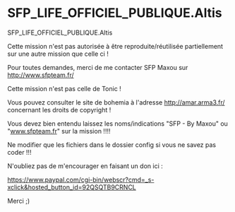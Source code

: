 # SFP_LIFE_OFFICIEL_PUBLIQUE.Altis
SFP_LIFE_OFFICIEL_PUBLIQUE.Altis


Cette mission n'est pas autorisée à être reproduite/réutilisée partiellement sur une autre mission que celle ci !

Pour toutes demandes, merci de me contacter SFP Maxou sur http://www.sfpteam.fr/

Cette mission n'est pas celle de Tonic !

Vous pouvez consulter le site de bohemia à l'adresse http://amar.arma3.fr/ concernant les droits de copyright !

Vous devez bien entendu laissez les noms/indications "SFP - By Maxou" ou "www.sfpteam.fr" sur la mission !!!!

Ne modifier que les fichiers dans le dossier config si vous ne savez pas coder !!!

N'oubliez pas de m'encourager en faisant un don ici : 

https://www.paypal.com/cgi-bin/webscr?cmd=_s-xclick&hosted_button_id=92QSQTB9CRNCL

Merci ;)